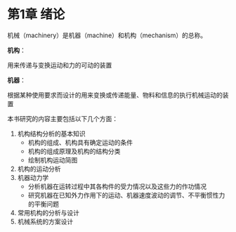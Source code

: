 # 第1章 绪论

机械（machinery）是机器（machine）和机构（mechanism）的总称。

**机构**：

用来传递与变换运动和力的可动的装置

**机器**：

根据某种使用要求而设计的用来变换或传递能量、物料和信息的执行机械运动的装置

本书研究的内容主要包括以下几个方面：

1. 机构结构分析的基本知识
   - 机构的组成、机构具有确定运动的条件
   - 机构的组成原理及机构的结构分类
   - 绘制机构运动简图
2. 机构的运动分析
3. 机器动力学
   - 分析机器在运转过程中其各构件的受力情况以及这些力的作功情况
   - 研究机器在已知外力作用下的运动、机器速度波动的调节、不平衡惯性力的平衡问题
4. 常用机构的分析与设计
5. 机械系统的方案设计
